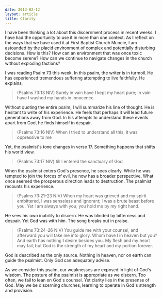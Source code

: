 ```yaml
---
date: 2013-02-12
layout: article
title: Clarity
---
```


I have been thinking a lot about this discernment process in recent weeks. I have had the opportunity to use it in more than one context. As I reflect on the ways that we have used it at First Baptist Church Muncie, I am astounded by the placid environment  of complex and potentially disturbing decisions. How is this? How can an environment that was once toxic become serene? How can we continue to navigate changes in the church without exploding factions?

I was reading Psalm 73 this week. In this psalm, the writer is in turmoil. He has experienced tremendous suffering attempting to live faithfully. He explains,

>(Psalms 73:13 NIV) Surely in vain have I kept my heart pure; in vain have I washed my hands in innocence.

Without quoting the entire psalm, I will summarize his line of thought. He is hesitant to write of his experience. He feels that perhaps it will lead future generations away from God. In his attempts to understand these events apart from God, he finds himself in despair.

>(Psalms 73:16 NIV) When I tried to understand all this, it was oppressive to me

Yet, the psalmist's tone changes in verse 17. Something happens that shifts his world view. 

>(Psalms 73:17 NIV) till I entered the sanctuary of God

When the psalmist enters God's presence, he sees clearly. While he was tempted to join the forces of evil, he now has a broader perspective. What once seemed the prosperous direction leads to destruction. The psalmist recounts his experience.

>(Psalms 73:21–23 NIV) When my heart was grieved and my spirit embittered, I was senseless and ignorant; I was a brute beast before you. Yet I am always with you; you hold me by my right hand.

He sees his own inability to discern. He was blinded by bitterness and despair. Yet God was with him. The song breaks out in praise.

>(Psalms 73:24–26 NIV) You guide me with your counsel, and afterward you will take me into glory. Whom have I in heaven but you? And earth has nothing I desire besides you. My flesh and my heart may fail, but God is the strength of my heart and my portion forever.

God is described as the only source. Nothing in heaven, nor on earth can guide the psalmist. Only God can adequately advise. 

As we consider this psalm, our weaknesses are exposed in light of God's wisdom. The posture of the psalmist is appropriate as we discern. Too often, we fail to lean on God's counsel. Yet clarity lies in the presense of God. May we be discerning churches, learning to operate in God's strength and provision. 